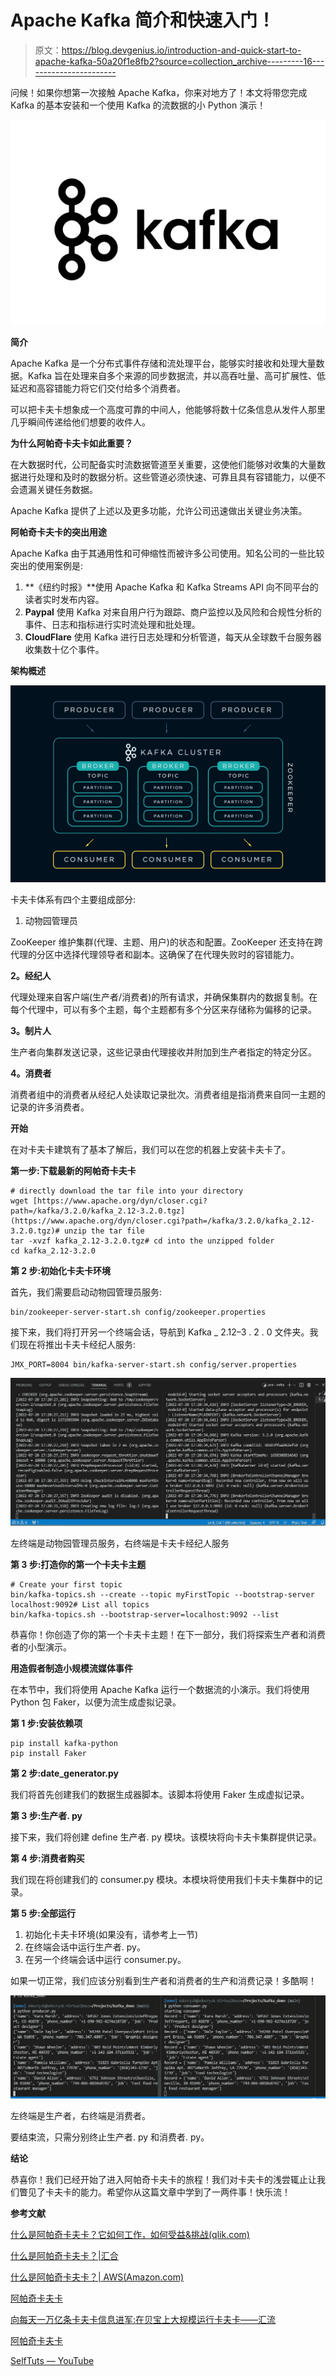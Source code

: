 # Apache Kafka 简介和快速入门！

> 原文：<https://blog.devgenius.io/introduction-and-quick-start-to-apache-kafka-50a20f1e8fb2?source=collection_archive---------16----------------------->

问候！如果你想第一次接触 Apache Kafka，你来对地方了！本文将带您完成 Kafka 的基本安装和一个使用 Kafka 的流数据的小 Python 演示！

![](img/05b647ab99cdd539a2cc67a085d54402.png)

**简介**

Apache Kafka 是一个分布式事件存储和流处理平台，能够实时接收和处理大量数据。Kafka 旨在处理来自多个来源的同步数据流，并以高吞吐量、高可扩展性、低延迟和高容错能力将它们交付给多个消费者。

可以把卡夫卡想象成一个高度可靠的中间人，他能够将数十亿条信息从发件人那里几乎瞬间传递给他们想要的收件人。

**为什么阿帕奇卡夫卡如此重要？**

在大数据时代，公司配备实时流数据管道至关重要，这使他们能够对收集的大量数据进行处理和及时的数据分析。这些管道必须快速、可靠且具有容错能力，以便不会遗漏关键任务数据。

Apache Kafka 提供了上述以及更多功能，允许公司迅速做出关键业务决策。

**阿帕奇卡夫卡的突出用途**

Apache Kafka 由于其通用性和可伸缩性而被许多公司使用。知名公司的一些比较突出的使用案例是:

1.  **《纽约时报》**使用 Apache Kafka 和 Kafka Streams API 向不同平台的读者实时发布内容。
2.  **Paypal** 使用 Kafka 对来自用户行为跟踪、商户监控以及风险和合规性分析的事件、日志和指标进行实时流处理和批处理。
3.  **CloudFlare** 使用 Kafka 进行日志处理和分析管道，每天从全球数千台服务器收集数十亿个事件。

**架构概述**

![](img/2fe89948e3f1b0286c37297769892cbc.png)

卡夫卡体系有四个主要组成部分:

1.  动物园管理员

ZooKeeper 维护集群(代理、主题、用户)的状态和配置。ZooKeeper 还支持在跨代理的分区中选择代理领导者和副本。这确保了在代理失败时的容错能力。

**2。经纪人**

代理处理来自客户端(生产者/消费者)的所有请求，并确保集群内的数据复制。在每个代理中，可以有多个主题，每个主题都有多个分区来存储称为偏移的记录。

**3。制片人**

生产者向集群发送记录，这些记录由代理接收并附加到生产者指定的特定分区。

**4。消费者**

消费者组中的消费者从经纪人处读取记录批次。消费者组是指消费来自同一主题的记录的许多消费者。

**开始**

在对卡夫卡建筑有了基本了解后，我们可以在您的机器上安装卡夫卡了。

**第一步:下载最新的阿帕奇卡夫卡**

```
# directly download the tar file into your directory
wget [https://www.apache.org/dyn/closer.cgi?path=/kafka/3.2.0/kafka_2.12-3.2.0.tgz](https://www.apache.org/dyn/closer.cgi?path=/kafka/3.2.0/kafka_2.12-3.2.0.tgz)# unzip the tar file
tar -xvzf kafka_2.12-3.2.0.tgz# cd into the unzipped folder
cd kafka_2.12-3.2.0
```

**第 2 步:初始化卡夫卡环境**

首先，我们需要启动动物园管理员服务:

```
bin/zookeeper-server-start.sh config/zookeeper.properties
```

接下来，我们将打开另一个终端会话，导航到 Kafka _ 2.12–3 . 2 . 0 文件夹。我们现在将推出卡夫卡经纪人服务:

```
JMX_PORT=8004 bin/kafka-server-start.sh config/server.properties
```

![](img/9540f7fb9af41637102700b3044c9513.png)

左终端是动物园管理员服务，右终端是卡夫卡经纪人服务

**第 3 步:打造你的第一个卡夫卡主题**

```
# Create your first topic
bin/kafka-topics.sh --create --topic myFirstTopic --bootstrap-server localhost:9092# List all topics
bin/kafka-topics.sh --bootstrap-server=localhost:9092 --list
```

恭喜你！你创造了你的第一个卡夫卡主题！在下一部分，我们将探索生产者和消费者的小型演示。

**用造假者制造小规模流媒体事件**

在本节中，我们将使用 Apache Kafka 运行一个数据流的小演示。我们将使用 Python 包 Faker，以便为流生成虚拟记录。

**第 1 步:安装依赖项**

```
pip install kafka-python
pip install Faker
```

**第 2 步:date_generator.py**

我们将首先创建我们的数据生成器脚本。该脚本将使用 Faker 生成虚拟记录。

**第 3 步:生产者. py**

接下来，我们将创建 define 生产者. py 模块。该模块将向卡夫卡集群提供记录。

**第 4 步:消费者购买**

我们现在将创建我们的 consumer.py 模块。本模块将使用我们卡夫卡集群中的记录。

**第 5 步:全部运行**

1.  初始化卡夫卡环境(如果没有，请参考上一节)
2.  在终端会话中运行生产者. py。
3.  在另一个终端会话中运行 consumer.py。

如果一切正常，我们应该分别看到生产者和消费者的生产和消费记录！多酷啊！

![](img/1db439dfd17f63837e9a5e8abc7d77ec.png)

左终端是生产者，右终端是消费者。

要结束流，只需分别终止生产者. py 和消费者. py。

**结论**

恭喜你！我们已经开始了进入阿帕奇卡夫卡的旅程！我们对卡夫卡的浅尝辄止让我们瞥见了卡夫卡的能力。希望你从这篇文章中学到了一两件事！快乐流！

**参考文献**

[什么是阿帕奇卡夫卡？它如何工作，如何受益&挑战(qlik.com)](https://www.qlik.com/us/streaming-data/apache-kafka)

[什么是阿帕奇卡夫卡？|汇合](https://www.confluent.io/what-is-apache-kafka/)

[什么是阿帕奇卡夫卡？| AWS(Amazon.com)](https://aws.amazon.com/msk/what-is-kafka/)

[阿帕奇卡夫卡](https://kafka.apache.org/powered-by#:~:text=Today%2C%20Kafka%20is%20used%20by,strategies%20with%20event%20streaming%20architecture.)

[向每天一万亿条卡夫卡信息进军:在贝宝上大规模运行卡夫卡——汇流](https://www.confluent.io/resources/kafka-summit-2020/marching-toward-a-trillion-kafka-messages-per-day-running-kafka-at-scale-at-paypal/)

[阿帕奇卡夫卡](https://kafka.apache.org/quickstart)

[SelfTuts — YouTube](https://www.youtube.com/c/SelfTuts)
